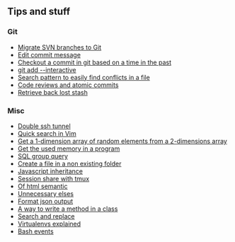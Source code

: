 ## Tips and stuff

### Git

<ul class="tips">
	<li><a href="./articles/migrate-SVN-branches-to-Git.html">Migrate SVN branches to Git</a></li>
	<li><a href="./articles/edit-commit-message.html">Edit commit message</a></li>
	<li><a href="./articles/checkout-a-commit-in-git-based-on-a-time-in-the-past.html">Checkout a commit in git based on a time in the past</a></li>
	<li><a href="./articles/git-add---interactive.html">git add --interactive</a></li>
	<li><a href="./articles/search-pattern-to-easily-find-conflicts-in-a-file.html">Search pattern to easily find conflicts in a file</a></li>
	<li><a href="./articles/code-reviews-and-atomic-commits.html">Code reviews and atomic commits</a></li>
	<li><a href="./articles/retrieve-back-lost-stash.html">Retrieve back lost stash</a></li>
</ul>

### Misc

<ul class="tips">
	<li><a href="./articles/double-ssh-tunnel.html">Double ssh tunnel</a></li>
	<li><a href="./articles/quick-search-in-Vim.html">Quick search in Vim</a></li>
	<li><a href="./articles/get-a-1-dimension-array-of-random-elements-from-a-2-dimensions-array.html">Get a 1-dimension array of random elements from a 2-dimensions array</a></li>
	<li><a href="./articles/get-the-used-memory-in-a-program.html">Get the used memory in a program</a></li>
	<li><a href="./articles/sql-group-query.html">SQL group query</a></li>
	<li><a href="./articles/create-a-file-in-a-non-existing-folder.html">Create a file in a non existing folder</a></li>
	<li><a href="./articles/javascript-inheritance.html">Javascript inheritance</a></li>
	<li><a href="./articles/session-share-with-tmux.html">Session share with tmux</a></li>
	<li><a href="./articles/of-html-semantic.html">Of html semantic</a></li>
	<li><a href="./articles/unnecessary-elses.html">Unnecessary elses</a></li>
	<li><a href="./articles/format-json-output.html">Format json output</a></li>
	<li><a href="./articles/a-way-to-write-a-method-in-a-class.html">A way to write a method in a class</a></li>
	<li><a href="./articles/search-and-replace.html">Search and replace</a></li>
	<li><a href="./articles/virtualenvs-explained.html">Virtualenvs explained</a></li>
	<li><a href="./articles/bash-events.html">Bash events</a></li>
</ul>
